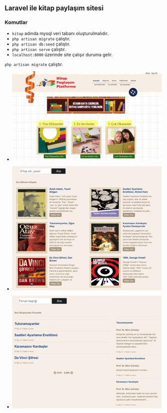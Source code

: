 ## Laravel ile kitap paylaşım sitesi

### Komutlar
  
- `kitap` adında mysql veri tabanı oluşturulmalıdır.
- `php artisan migrate` çalıştır.
- `php artisan db:seed` çalıştır.
- `php artisan serve` çalıştır.
- `localhost:8000` üzerinde site çalışır duruma gelir.

`php artisan migrate` çalıştır.

- ![Ekran görüntüsü 1](https://github.com/mehmetkesik/kitappaylasimsitesi/blob/master/kitapsitesi1.png)

- ![Ekran görüntüsü 2](https://github.com/mehmetkesik/kitappaylasimsitesi/blob/master/kitapsitesi2.png)

- ![Ekran görüntüsü 3](https://github.com/mehmetkesik/kitappaylasimsitesi/blob/master/kitapsitesi3.png)
